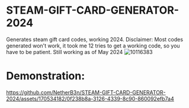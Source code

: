 # STEAM-GIFT-CARD-GENERATOR-2024
Generates steam gift card codes, working 2024. Disclaimer: Most codes generated won't work, it took me 12 tries to get a working code, so you have to be patient.
Still working as of May 2024
![10116383](https://github.com/NetherB3n/STEAM-GIFT-CARD-GENERATOR-2024/assets/170534182/dfd06ae3-c177-444b-a006-ea8afca88a15)

# Demonstration:
https://github.com/NetherB3n/STEAM-GIFT-CARD-GENERATOR-2024/assets/170534182/0f238b8a-3126-4339-8c90-860092efb7a4

